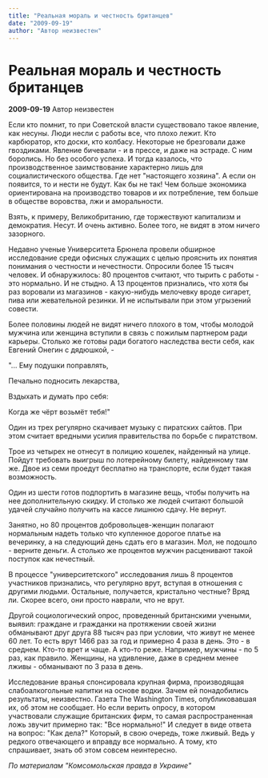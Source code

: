 ```yaml
---
title: "Реальная мораль и честность британцев"
date: "2009-09-19"
author: "Автор неизвестен"
---
```


# Реальная мораль и честность британцев

**2009-09-19** Автор неизвестен

Если кто помнит, то при Советской власти существовало такое явление, как несуны. Люди несли с работы все, что плохо лежит. Кто карбюратор, кто доски, кто колбасу. Некоторые не брезговали даже гвоздиками. Явление бичевали - и в прессе, и даже на эстраде. С ним боролись. Но без особого успеха. И тогда казалось, что производственное заимствование характерно лишь для социалистического общества. Где нет "настоящего хозяина". А если он появится, то и нести не будут. Как бы не так! Чем больше экономика ориентирована на производство товаров и их потребление, тем больше в обществе воровства, лжи и аморальности.

Взять, к примеру, Великобританию, где торжествуют капитализм и демократия. Несут. И очень активно. Более того, не видят в этом ничего зазорного.

Недавно ученые Университета Брюнела провели обширное исследование среди офисных служащих с целью прояснить их понятия понимания о честности и нечестности. Опросили более 15 тысяч человек. И обнаружилось: 80 процентов считают, что тырить с работы - это нормально. И не стыдно. А 13 процентов признались, что хотя бы раз воровали из магазинов - какую-нибудь мелочевку вроде сигарет, пива или жевательной резинки. И не испытывали при этом угрызений совести.

Более половины людей не видят ничего плохого в том, чтобы молодой мужчина или женщина вступили в связь с пожилым партнером ради карьеры. Столько же готовы ради богатого наследства вести себя, как Евгений Онегин с дядюшкой, -

"... Ему подушки поправлять,

Печально подносить лекарства,

Вздыхать и думать про себя:

Когда же чёрт возьмёт тебя!"

Один из трех регулярно скачивает музыку с пиратских сайтов. При этом считает вредными усилия правительства по борьбе с пиратством.

Трое из четырех не отнесут в полицию кошелек, найденный на улице. Пойдут требовать выигрыш по лотерейному билету, найденному там же. Двое из семи проедут бесплатно на транспорте, если будет такая возможность.

Один из шести готов подпортить в магазине вещь, чтобы получить на нее дополнительную скидку. И столько же людей считают большой удачей случайно получить на кассе лишнюю сдачу. Не вернут.

Занятно, но 80 процентов добровольцев-женщин полагают нормальным надеть только что купленное дорогое платье на вечеринку, а на следующий день сдать его в магазин. Мол, не подошло - верните деньги. А столько же процентов мужчин расценивают такой поступок как нечестный.

В процессе "университетского" исследования лишь 8 процентов участников признались, что регулярно врут, вступая в отношения с другими людьми. Остальные, получается, кристально честные? Вряд ли. Скорее всего, они просто наврали, что не врут.

Другой социологический опрос, проведенный британскими учеными, выявил: граждане и гражданки на протяжении своей жизни обманывают друг друга 88 тысяч раз при условии, что живут не менее 60 лет. То есть врут 1466 раз за год и примерно 4 раза в день. Это - в среднем. Кто-то врет и чаще. А кто-то реже. Например, мужчины - по 5 раз, как правило. Женщины, на удивление, даже в среднем менее лживы - обманывают по 3 раза в день.

Исследование вранья спонсировала крупная фирма, производящая слабоалкогольные напитки на основе водки. Зачем ей понадобились результаты, неизвестно. Газета The Washington Times, опубликовавшая их, об этом не сообщает. Но если верить опросу, в котором участвовали служащие британских фирм, то самая распространенная ложь звучит примерно так: "Все нормально!" И следует в виде ответа на вопрос: "Как дела?" Который, в свою очередь, тоже лживый. Ведь у редкого отвечающего и вправду все нормально. А тому, кто спрашивает, знать об этом совсем неинтересно.

*По материалам "Комсомольская правда в Украине"*
